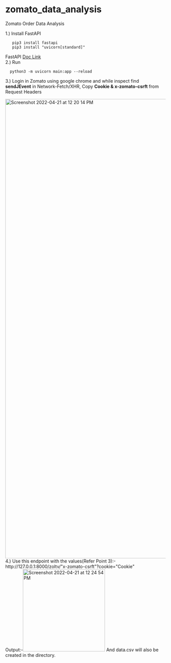 # zomato_data_analysis
Zomato Order Data Analysis

1.) Install FastAPI<br>
  ```
     pip3 install fastapi 
     pip3 install "uvicorn[standard]" 
  ```
  FastAPI [Doc Link](https://fastapi.tiangolo.com/tutorial/first-steps/)
<br>
2.) Run <br>
```
  python3 -m uvicorn main:app --reload
```
3.) Login in Zomato using google chrome and while inspect find **sendJEvent** in Network-Fetch/XHR, Copy **Cookie & x-zomato-csrft** from Request Headers
<br>

<img width="1440" alt="Screenshot 2022-04-21 at 12 20 14 PM" src="https://user-images.githubusercontent.com/74853470/164391910-d9dba9c2-10c4-474c-bd97-326ec365972f.png">
<br>
4.) Use this endpoint with the values(Refer Point 3):- http://127.0.0.1:8000/zoltv/"x-zomato-csrft"?cookie="Cookie"
<br>
  Output:-<img width="258" alt="Screenshot 2022-04-21 at 12 24 54 PM" src="https://user-images.githubusercontent.com/74853470/164392691-de518697-6c3a-4713-a81a-253a74f78fed.png">
  And data.csv will also be created in the directory.
